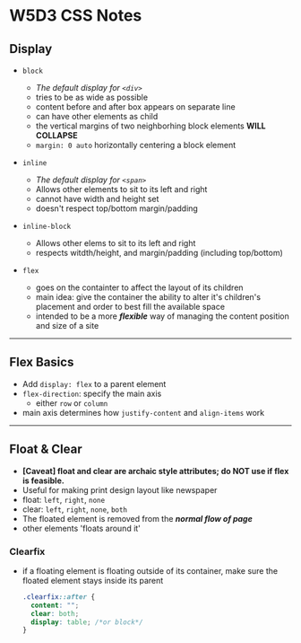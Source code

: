 # W5D3 CSS Notes

## Display
- `block`
  - *The default display for `<div>`*
  - tries to be as wide as possible
  - content before and after box appears on separate line
  - can have other elements as child
  - the vertical margins of two neighborhing block elements **WILL COLLAPSE**
  - `margin: 0 auto` horizontally centering a block element
- `inline`
  - *The default display for `<span>`*
  - Allows other elements to sit to its left and right
  - cannot have width and height set
  - doesn't respect top/bottom margin/padding
- `inline-block`
  - Allows other elems to sit to its left and right
  - respects witdth/height, and margin/padding (including top/bottom)

- `flex`
  - goes on the containter to affect the layout of its children
  - main idea: give the container the ability to alter it's children's placement and order to best fill the available space
  - intended to be a more ***flexible*** way of managing the content position and size of a site

---

## Flex Basics
- Add `display: flex` to a parent element
- `flex-direction`: specify the main axis
  - either `row` or `column`
- main axis determines how `justify-content` and `align-items` work

---

## Float & Clear
- **[Caveat] float and clear are archaic style attributes; do NOT use if flex is feasible.**
- Useful for making print design layout like newspaper
- float: `left`, `right`, `none`
- clear: `left`, `right`, `none`, `both`
- The floated element is removed from the ***normal flow of page***
- other elements 'floats around it'

### Clearfix
- if a floating element is floating outside of its container, make sure the floated element stays inside its parent
  ```css
  .clearfix::after {
    content: "";
    clear: both;
    display: table; /*or block*/
  }
  ```

